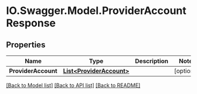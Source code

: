 # IO.Swagger.Model.ProviderAccountResponse
## Properties

Name | Type | Description | Notes
------------ | ------------- | ------------- | -------------
**ProviderAccount** | [**List&lt;ProviderAccount&gt;**](ProviderAccount.md) |  | [optional] 

[[Back to Model list]](../README.md#documentation-for-models) [[Back to API list]](../README.md#documentation-for-api-endpoints) [[Back to README]](../README.md)

